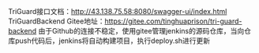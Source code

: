 TriGuard接口文档：http://43.138.75.58:8080/swagger-ui/index.html
TriGuardBackend Gitee地址：https://gitee.com/tinghuaprison/tri-guard-backend
由于Github的连接不稳定，使用gitee管理jenkins的源码仓库，当向仓库push代码后，jenkins将自动构建项目，执行deploy.sh进行更新
